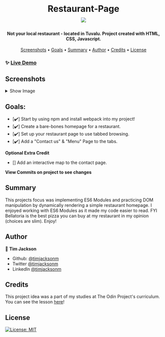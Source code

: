 <h1 align="center">
  <br>
  Restaurant-Page
  <br>
  <image src="dist/images/logo9.svg" width="150px"> 
</h1>

<h4 align="center">Not your local restaurant - located in Tuvalu. Project created with HTML, CSS, Javascript.</h4>

<p align="center">
  <a href="#screenshots">Screenshots</a> •
  <a href="#goals">Goals</a> •
  <a href="#summary">Summary</a> •
  <a href="#author">Author</a> •
    <a href="#credits">Credits</a> •
  <a href="#license">License</a>
</p>

### ✨ [Live Demo](https://timjacksonm.github.io/Restaurant-Page)
## Screenshots

<details>
  <summary>Show Image</summary>
  
  ![Static Home](dist/images/Home.png)
  
  The next two photos show responsive web design implementation for Iphone and Ipad.
  
---

  
  ![RWD Iphone](dist/images/MenuIphone.png)
  
---

  ![RWD Ipad](dist/images/MenuIpad.png)
  
---

</details>

## Goals:
- [✔️] Start by using npm and install webpack into my project!
- [✔️] Create a bare-bones homepage for a restaurant.
- [✔️] Set up your restaurant page to use tabbed browsing.
- [✔️] Add a "Contact us" & "Menu" Page to the tabs.

**Optional Extra Credit**
- [] Add an interactive map to the contact page.

**View Commits on project to see changes**


## Summary

This projects focus was implementing ES6 Modules and practicing DOM manipulation by dynamically rendering a simple restaurant homepage. I enjoyed working with ES6 Modules as it made my code easier to read. FYI Bellatoria is the best pizza you can buy at my restaurant in my opinion (choices are slim). Enjoy!

## Author

👤 **Tim Jackson**

- Github: [@timjacksonm](https://github.com/timjacksonm)
- Twitter [@timjacksonm](https://twitter.com/timjacksonm)
- LinkedIn [@timjacksonm](https://linkedin.com/in/timjacksonm)

## Credits

This project idea was a part of my studies at The Odin Project's curriculum. You can see the lesson <a href="https://www.theodinproject.com/paths/full-stack-javascript/courses/javascript/lessons/restaurant-page" target="_blank">here</a>!

## License

<p>
  <a href="https://choosealicense.com/licenses/mit/">
    <img alt="License: MIT" src="https://img.shields.io/badge/License-MIT-yellow.svg">
</p>
